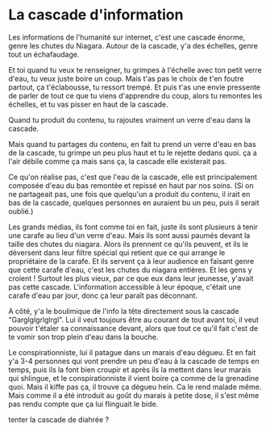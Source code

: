 # La cascade d'information

<!-- Vous avez entendu parler des facebook papers ? -->

Les informations de l'humanité sur internet, c'est une cascade énorme, genre les chutes du Niagara. Autour de la cascade, y'a des échelles, genre tout un échafaudage.

Et toi quand tu veux te renseigner, tu grimpes à l'échelle avec ton petit verre d'eau, tu veux juste boire un coup. Mais t'as pas le choix de t'en foutre partout, ça t'éclabousse, tu ressort trempé. Et puis t'as une envie pressente de parler de tout ce que tu viens d'apprendre du coup, alors tu remontes les échelles, et tu vas pisser en haut de la cascade.

Quand tu produit du contenu, tu rajoutes vraiment un verre d'eau dans la cascade.

Mais quand tu partages du contenu, en fait tu prend un verre d'eau en bas de la cascade, tu grimpe un peu plus haut et tu le rejette dedans quoi. ça a l'air débile comme ça mais sans ça, la cascade elle existerait pas.

Ce qu'on réalise pas, c'est que l'eau de la cascade, elle est principalement composée d'eau du bas remontée et repissé en haut par nos soins.
(Si on ne partageait pas, une fois que quelqu'un a produit du contenu, il irait en bas de la cascade, quelques personnes en auraient bu un peu, puis il serait oublié.)

Les grands médias, ils font comme toi en fait, juste ils sont plusieurs à tenir une carafe au lieu d'un verre d'eau. Mais ils sont aussi paumés devant la taille des chutes du niagara.
Alors ils prennent ce qu'ils peuvent, et ils le déversent dans leur filtre spécial qui retient que ce qui arrange le propriétaire de la carafe.
Et ils servent ça à leur audience en faisant genre que cette carafe d'eau, c'est les chutes du niagara entières. Et les gens y croient ! Surtout les plus vieux, par ce que eux dans leur jeunesse, y'avait pas cette cascade. L'information accessible à leur époque, c'était une carafe d'eau par jour, donc ça leur paraît pas déconnant.

A côté, y'a le boulimique de l'info la tête directement sous la cascade "Garglglgrlglrgl". Lui il veut toujours être au courant de tout avant toi, il veut pouvoir t'étaler sa connaissance devant, alors que tout ce qu'il fait c'est de te vomir son trop plein d'eau dans la bouche.

Le conspirationniste, lui il patague dans un marais d'eau dégueu. Et en fait y'a 3-4 personnes qui vont prendre un peu d'eau à la cascade de temps en temps, puis ils la font bien croupir et après ils la mettent dans leur marais qui shlingue, et le conspirationniste il vient boire ça comme de la grenadine quoi.
Mais il kiffe pas ça, il trouve ça dégueu hein. Ca le rend malade même. Mais comme il a été introduit au goût du marais à petite dose, il s'est même pas rendu compte que ça lui flinguait le bide.


tenter la cascade de diahrée ?
